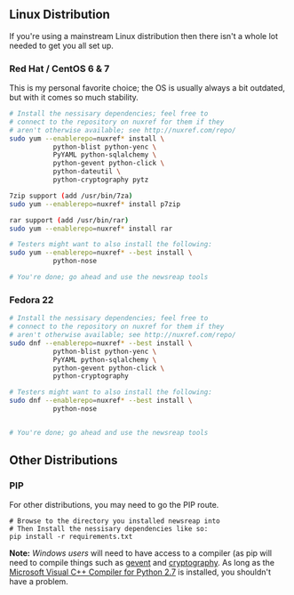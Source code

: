 
## Linux Distribution
If you're using a mainstream Linux distribution then there
isn't a whole lot needed to get you all set up.

### Red Hat / CentOS 6 & 7
This is my personal favorite choice; the OS is usually always a bit outdated, but with it comes so much stability.
```bash
# Install the nessisary dependencies; feel free to
# connect to the repository on nuxref for them if they
# aren't otherwise available; see http://nuxref.com/repo/
sudo yum --enablerepo=nuxref* install \
           python-blist python-yenc \
           PyYAML python-sqlalchemy \
           python-gevent python-click \
           python-dateutil \
           python-cryptography pytz

7zip support (add /usr/bin/7za)
sudo yum --enablerepo=nuxref* install p7zip

rar support (add /usr/bin/rar)
sudo yum --enablerepo=nuxref* install rar

# Testers might want to also install the following:
sudo yum --enablerepo=nuxref* --best install \
           python-nose

# You're done; go ahead and use the newsreap tools
```
### Fedora 22
```bash
# Install the nessisary dependencies; feel free to
# connect to the repository on nuxref for them if they
# aren't otherwise available; see http://nuxref.com/repo/
sudo dnf --enablerepo=nuxref* --best install \
           python-blist python-yenc \
           PyYAML python-sqlalchemy \
           python-gevent python-click \
           python-cryptography

# Testers might want to also install the following:
sudo dnf --enablerepo=nuxref* --best install \
           python-nose


# You're done; go ahead and use the newsreap tools
```

## Other Distributions
### PIP
For other distributions, you may need to go the PIP route.
```
# Browse to the directory you installed newsreap into
# Then Install the nessisary dependencies like so:
pip install -r requirements.txt
```

__Note:__ _Windows users_ will need to have access to a compiler (as pip will need to compile things such as [gevent](https://pypi.python.org/pypi/gevent/) and [cryptography](https://pypi.python.org/pypi/cryptography/). As long as the [Microsoft Visual C++ Compiler for Python 2.7](https://www.microsoft.com/en-ca/download/details.aspx?id=44266) is installed, you shouldn't have a problem.
